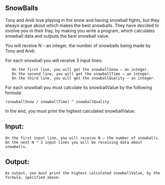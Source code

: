 ## SnowBalls

Tony and Andi love playing in the snow and having snowball fights, but they always argue about which makes the best snowballs. They have decided to involve you in their fray, by making you write a program, which calculates snowball data and outputs the best snowball value.

You will receive N – an integer, the number of snowballs being made by Tony and Andi.

For each snowball you will receive 3 input lines:

       On the first line, you will get the snowballSnow – an integer.
       On the second line, you will get the snowballTime – an integer.
       On the third line, you will get the snowballQuality – an integer.

For each snowball you must calculate its snowballValue by the following formula:

    (snowballSnow / snowballTime) ^ snowballQuality

In the end, you must print the highest calculated snowballValue.

## Input:

    On the first input line, you will receive N – the number of snowballs.
    On the next N * 3 input lines you will be receiving data about snowballs.

## Output:

    As output, you must print the highest calculated snowballValue, by the formula, specified above. 
